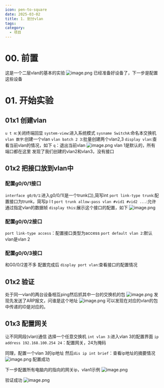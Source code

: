 ```yaml
---
icon: pen-to-square
date: 2025-03-02
title: 1. 划分vlan
tags: 
category:
  - 项目
---
```

# 00. 前置
这是一个二层vlan的基本的实验
![image.png](https://cdn.jsdelivr.net/gh/fakeppa/blog-img/20250302175858.png)
已经准备好设备了，下一步是配置这些设备
# 01. 开始实验
## 01x1 创建vlan
`u t m`:关闭终端回显
`system-view`:进入系统模式
`sysname SwitchA`:命名本交换机
`vlan 数字`:创建一个vlan
`vlan batch 2 3`:批量创建两个vlan2,3
`display vlan`:查看当前vlan的情况，如下
`q`：退出当前vlan
![image.png](https://cdn.jsdelivr.net/gh/fakeppa/blog-img/20250302180536.png)
vlan 1是默认的，所有端口都在这里
发现了我们创建的vlan2和vlan3，没有接口

## 01x2 把接口放到vlan中
### 配置g0/0/1接口
`interface g0/0/1`:进入g0/0/1(是一个trunk口),简写int
`port link-type trunk`:配置接口为trunk，简写p l t
`port trunk allow-pass vlan #vid1 #vid2 ...`:允许通过指定vlan的数据帧
`display this`:展示这个接口的配置，如下
![image.png](https://cdn.jsdelivr.net/gh/fakeppa/blog-img/20250302181837.png)
### 配置g0/0/2接口
`port link-type access`：配置接口类型为access
`port default vlan 2`:默认vlan是vlan 2

### 配置g0/0/3接口
和G0/0/2差不多
配置完成后
`display port vlan`:查看接口的配置情况

## 01x2 验证
处于同一vlan的两台设备相互ping然后抓其中一台的交换机的包
![image.png](https://cdn.jsdelivr.net/gh/fakeppa/blog-img/20250302200609.png)
发现先发送了ARP报文，问谁是这个地址
![image.png](https://cdn.jsdelivr.net/gh/fakeppa/blog-img/20250302200821.png)
可以发现在对应的vlan的包中传递的ID是对应的。

## 01x3 配置网关
让不同网段(vlan)通信
选择一个任意交换机
`int vlan 3`:进入vlan 3的配置界面
`ip address 192.168.100.254 24`：配置网关，24为掩码

同理，配置一个vlan 3的ip地址
然后`dis ip int brief`：查看ip地址的摘要情况
![image.png](https://cdn.jsdelivr.net/gh/fakeppa/blog-img/20250302202230.png)
配置成功

下一步配置所有电脑内的指向的网关ip，vlan1示例
![image.png](https://cdn.jsdelivr.net/gh/fakeppa/blog-img/20250302202448.png)

验证成功
![image.png](https://cdn.jsdelivr.net/gh/fakeppa/blog-img/20250302203045.png)
